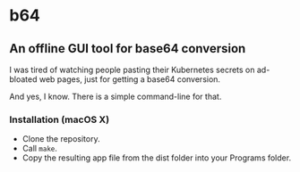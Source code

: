 # b64
## An offline GUI tool for base64 conversion

I was tired of watching people pasting their Kubernetes secrets on ad-bloated web pages, just for getting a base64 conversion.

And yes, I know. There is a simple command-line for that.

### Installation (macOS X)

  - Clone the repository.
  - Call `make`.
  - Copy the resulting app file from the dist folder into your Programs folder.

